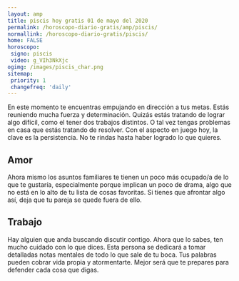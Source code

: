 ```yaml
---
layout: amp
title: piscis hoy gratis 01 de mayo del 2020 
permalink: /horoscopo-diario-gratis/amp/piscis/
normallink: /horoscopo-diario-gratis/piscis/
home: FALSE
horoscopo:
 signo: piscis
 video: g_VIh3NkXjc
ogimg: /images/piscis_char.png
sitemap:
 priority: 1
 changefreq: 'daily'
---
```



En este momento te encuentras empujando en dirección a tus metas. Estás reuniendo mucha fuerza y determinación. Quizás estás tratando de lograr algo difícil, como el tener dos trabajos distintos. O tal vez tengas problemas en casa que estás tratando de resolver. Con el aspecto en juego hoy, la clave es la persistencia. No te rindas hasta haber logrado lo que quieres.

## Amor

Ahora mismo los asuntos familiares te tienen un poco más ocupado/a de lo que te gustaría, especialmente porque implican un poco de drama, algo que no está en lo alto de tu lista de cosas favoritas. Si tienes que afrontar algo así, deja que tu pareja se quede fuera de ello.

## Trabajo

Hay alguien que anda buscando discutir contigo. Ahora que lo sabes, ten mucho cuidado con lo que dices. Esta persona se dedicará a tomar detalladas notas mentales de todo lo que sale de tu boca. Tus palabras pueden cobrar vida propia y atormentarte. Mejor será que te prepares para defender cada cosa que digas.
